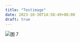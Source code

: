```yaml
---
title: "Testimage"
date: 2023-10-30T14:58:49+08:00
draft: true
---
```


![图 7](https://r2.aiguo.buzz/20231030180737-default.png)  

